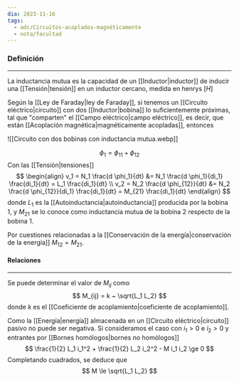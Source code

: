 ```yaml
---
dia: 2023-11-16
tags:
  - adc/Circuitos-acoplados-magnéticamente
  - nota/facultad
---
```

### Definición
---
La inductancia mutua es la capacidad de un [[Inductor|inductor]] de inducir una [[Tensión|tensión]] en un inductor cercano, medida en henrys $[H]$

Según la [[Ley de Faraday|ley de Faraday]], si tenemos un [[Circuito eléctrico|circuito]] con dos [[Inductor|bobina]] lo suficientemente próximas, tal que "comparten" el [[Campo eléctrico|campo eléctrico]], es decir, que están [[Acoplación magnética|magnéticamente acopladas]], entonces 

![[Circuito con dos bobinas con inductancia mutua.webp]]

$$ \phi_1 = \phi_{11} + \phi_{12} $$
Con las [[Tensión|tensiones]] $$ \begin{align}
	v_1 = N_1 \frac{d \phi_1}{dt} &= N_1 \frac{d \phi_1}{di_1} \frac{di_1}{dt} = L_1 \frac{di_1}{dt} \\
	v_2 = N_2 \frac{d \phi_{12}}{dt} &= N_2 \frac{d \phi_{12}}{di_1} \frac{di_1}{dt} = M_{21} \frac{di_1}{dt}
\end{align} $$ donde $L_1$ es la [[Autoinductancia|autoinductancia]] producida por la bobina 1, y $M_{21}$ se lo conoce como inductancia mutua de la bobina 2 respecto de la bobina 1.

Por cuestiones relacionadas a la [[Conservación de la energía|conservación de la energía]] $M_{12} = M_{21}$.

#### Relaciones
---
Se puede determinar el valor de  $M_{ij}$ como $$ M_{ij} = k ~ \sqrt{L_1 L_2} $$ donde $k$ es el [[Coeficiente de acoplamiento|coeficiente de acoplamiento]].

Como la [[Energía|energía]] almacenada en un [[Circuito eléctrico|circuito]] pasivo no puede ser negativa. Si consideramos el caso con $i_1 > 0$ e $i_2 > 0$ y entrantes por [[Bornes homólogos|bornes no homólogos]] $$ \frac{1}{2} L_1 i_1^2 + \frac{1}{2} L_2 i_2^2 - M i_1 i_2 \ge 0 $$
Completando cuadrados, se deduce que $$ M \le \sqrt{L_1 L_2} $$